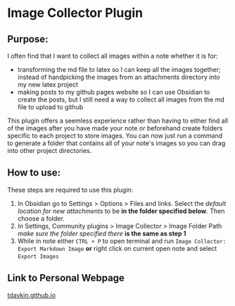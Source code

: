 # Image Collector Plugin

## Purpose:

I often find that I want to collect all images within a note whether it is for:

- transforming the md file to latex so I can keep all the images together; instead of handpicking the images from an attachments directory into my new latex project
- making posts to my github pages website so I can use Obsidian to create the posts, but I still need a way to collect all images from the md file to upload to github

This plugin offers a seemless experience rather than having to either find all of the images after you have made your note *or* beforehand create folders specific to each project to store images. You can now just run a command to generate a folder that contains all of your note's images so you can drag into other project directories.

## How to use:
These steps are required to use this plugin:

1. In Obsidian go to Settings > Options > Files and links. Select the *default location for new attachments* to be **in the folder specified below**. Then choose a folder.
2. In Settings, Community plugins > Image Collector > Image Folder Path *make sure the folder specified there* **is the same as step 1**
3. While in note either `CTRL + P` to open terminal and run `Image Collector: Export Markdown Image` **or** right click on current open note and select `Export Images`

## Link to Personal Webpage

[tdaykin.github.io](https://tdaykin.github.io)

